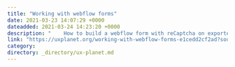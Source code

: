 ```yaml
---
title: "Working with webflow forms"
date: 2021-03-23 14:07:29 +0000
dateadded: 2021-03-24 14:23:20 +0000
description: "    How to build a webflow form with reCaptcha on exported site  Continue reading on UX Planet »  "
link: "https://uxplanet.org/working-with-webflow-forms-e1cedd2cf2ad?source=rss----819cc2aaeee0---4"
category:
directory: _directory/ux-planet.md
---
```

